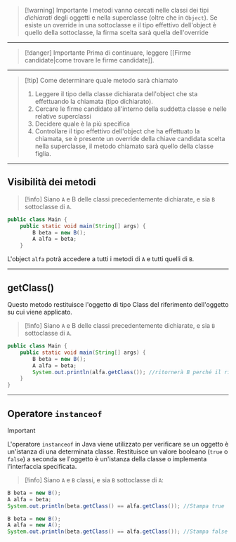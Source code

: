 >[!warning] Importante
I metodi vanno cercati nelle classi dei tipi *dichiarati* degli oggetti e nella superclasse (oltre che in `Object`).
Se esiste un override in una sottoclasse e il tipo effettivo dell'object è quello della sottoclasse, la firma scelta sarà quella dell'override

---
>[!danger] Importante
>Prima di continuare, leggere [[Firme candidate|come trovare le firme candidate]].


---

>[!tip] Come determinare quale metodo sarà chiamato
>1. Leggere il tipo della classe dichiarata dell'object che sta effettuando la chiamata (tipo dichiarato).
>2. Cercare le firme candidate all'interno della suddetta classe e nelle relative superclassi
>3. Decidere quale è la più specifica
>4. Controllare il tipo effettivo dell'object che ha effettuato la chiamata, se è presente un override della chiave candidata scelta nella superclasse, il metodo chiamato sarà quello della classe figlia.


---
## Visibilità dei metodi
>[!info] 
>Siano `A` e B delle classi precedentemente dichiarate, e sia `B` sottoclasse di `A`.
```java
public class Main {  
	public static void main(String[] args) {  
		B beta = new B();  
		A alfa = beta;  
	}
```
L'object `alfa` potrà accedere a tutti i metodi di `A` e tutti quelli di `B`.

---
## getClass()
Questo metodo restituisce l'oggetto di tipo Class del riferimento dell'oggetto su cui viene applicato.
>[!info] 
>Siano `A` e B delle classi precedentemente dichiarate, e sia `B` sottoclasse di `A`.
```Java
public class Main {  
	public static void main(String[] args) {  
		B beta = new B();  
		A alfa = beta;  
		System.out.println(alfa.getClass()); //ritornerà B perché il riferimento 'beta' è di tipo 'B'
	}
}
```
---
## Operatore `instanceof`
>[!important]
L'operatore `instanceof` in Java viene utilizzato per verificare se un oggetto è un'istanza di una determinata classe.
Restituisce un valore booleano (`true` o `false`) a seconda se l'oggetto è un'istanza della classe o implementa l'interfaccia specificata.

>[!info] 
> Siano `A` e `B` classi, e sia `B` sottoclasse di `A`:

```java
B beta = new B();  
A alfa = beta;  
System.out.println(beta.getClass() == alfa.getClass()); //Stampa true
```

```java
B beta = new B();  
A alfa = new A();  
System.out.println(beta.getClass() == alfa.getClass()); //Stampa false
```
